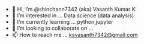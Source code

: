 - 👋 Hi, I’m @shinchann7342 (aka) Vasanth Kumar K
- 👀 I’m interested in ... Data science (data analysis)
- 🌱 I’m currently learning ... python,jupyter
- 💞️ I’m looking to collaborate on ...
- 📫 How to reach me ... ksvasanth7342@gmail.com

<!---
shinchann7342/shinchann7342 is a ✨ special ✨ repository because its `README.md` (this file) appears on your GitHub profile.
You can click the Preview link to take a look at your changes.
--->
